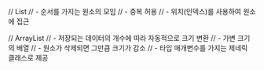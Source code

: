 // List
// - 순서를 가지는 원소의 모임
// - 중복 허용
// - 위치(인덱스)를 사용하여 원소에 접근

// ArrayList
// - 저장되는 데이터의 개수에 따라 자동적으로 크기 변환
// - 가변 크기의 배열
// - 원소가 삭제되면 그만큼 크기가 감소
// - 타입 매개변수를 가지는 제네릭 클래스로 제공
